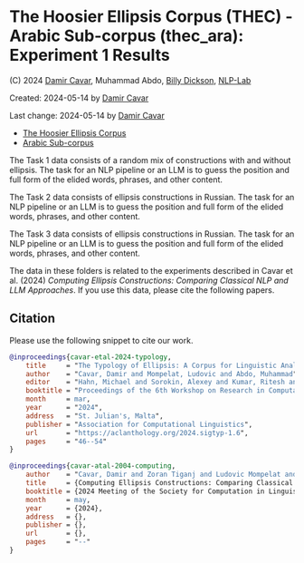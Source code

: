 # The Hoosier Ellipsis Corpus (THEC) - Arabic Sub-corpus (thec_ara): Experiment 1 Results

(C) 2024 [Damir Cavar], Muhammad Abdo, [Billy Dickson], [NLP-Lab]

Created: 2024-05-14 by [Damir Cavar]

Last change: 2024-05-14 by [Damir Cavar]


- [The Hoosier Ellipsis Corpus](https://github.com/dcavar/hoosierellipsiscorpus)
- [Arabic Sub-corpus](https://github.com/dcavar/thec_ara)


The Task 1 data consists of a random mix of constructions with and without ellipsis. The task for an NLP pipeline or an LLM is to guess the position and full form of the elided words, phrases, and other content.

The Task 2 data consists of ellipsis constructions in Russian. The task for an NLP pipeline or an LLM is to guess the position and full form of the elided words, phrases, and other content.

The Task 3 data consists of ellipsis constructions in Russian. The task for an NLP pipeline or an LLM is to guess the position and full form of the elided words, phrases, and other content.


The data in these folders is related to the experiments described in Cavar et al. (2024) *Computing Ellipsis Constructions: Comparing Classical NLP and LLM Approaches*. If you use this data, please cite the following papers.




## Citation

Please use the following snippet to cite our work.

```bibtex
@inproceedings{cavar-etal-2024-typology,
    title     = "The Typology of Ellipsis: A Corpus for Linguistic Analysis and Machine Learning Applications",
    author    = "Cavar, Damir and Mompelat, Ludovic and Abdo, Muhammad",
    editor    = "Hahn, Michael and Sorokin, Alexey and Kumar, Ritesh and Shcherbakov, Andreas and Otmakhova, Yulia and Yang, Jinrui and Serikov, Oleg and Rani, Priya and Ponti, Edoardo M. and Murado{\u{g}}lu, Saliha and Gao, Rena and Cotterell, Ryan and Vylomova, Ekaterina",
    booktitle = "Proceedings of the 6th Workshop on Research in Computational Linguistic Typology and Multilingual NLP",
    month     = mar,
    year      = "2024",
    address   = "St. Julian's, Malta",
    publisher = "Association for Computational Linguistics",
    url       = "https://aclanthology.org/2024.sigtyp-1.6",
    pages     = "46--54"
}

@inproceedings{cavar-atal-2004-computing,
    author    = "Cavar, Damir and Zoran Tiganj and Ludovic Mompelat and Billy Dickson",
    title     = {Computing Ellipsis Constructions: Comparing Classical {NLP} and {LLM} Approaches},
    booktitle = {2024 Meeting of the Society for Computation in Linguistics (SCiL)},
    month     = may,
    year      = {2024},
    address   = {},
    publisher = {},
    url       = {},
    pages     = "--"
}
```


[D. Cavar]: http://damir.cavar.me/ "Damir Cavar"
[Damir Cavar]: http://damir.cavar.me/ "Damir Cavar"
[B. Dickson]: https://www.linkedin.com/in/billy-dickson/ "Billy Dickson"
[Billy Dickson]: https://www.linkedin.com/in/billy-dickson/ "Billy Dickson"
[NLP-Lab]: https://nlp-lab.org/ "NLP-Lab"


